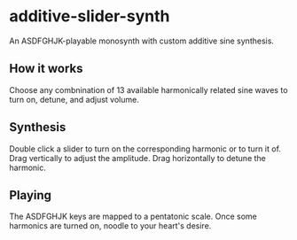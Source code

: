 # additive-slider-synth
An ASDFGHJK-playable monosynth with custom additive sine synthesis.

## How it works
Choose any combnination of 13 available harmonically related sine waves to turn on, detune, and adjust volume.

## Synthesis
Double click a slider to turn on the corresponding harmonic or to turn it of. Drag vertically to adjust the amplitude. Drag horizontally to detune the harmonic.

## Playing
The ASDFGHJK keys are mapped to a pentatonic scale. Once some harmonics are turned on, noodle to your heart's desire.
